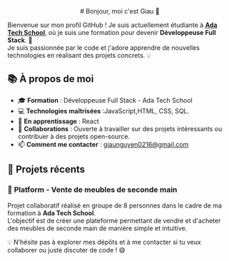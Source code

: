 <div align="center">
  # Bonjour, moi c'est Giau 👋
</div>

Bienvenue sur mon profil GitHub ! Je suis actuellement étudiante à [**Ada Tech School**](https://adatechschool.fr/), où je suis une formation pour devenir **Développeuse Full Stack**. 🚀  
Je suis passionnée par le code et j'adore apprendre de nouvelles technologies en réalisant des projets concrets. 💡  

## 📚 À propos de moi  
- 🎓 **Formation** : Développeuse Full Stack - Ada Tech School  
- 💻 **Technologies maîtrisées** :JavaScript,HTML, CSS, SQL.
- 🌱 **En apprentissage** :  React
- 🤝 **Collaborations** : Ouverte à travailler sur des projets intéressants ou contribuer à des projets open-source.  
- 📫 **Comment me contacter** : giaunguyen0216@gmail.com

 ## 💼 Projets récents  
### 🛒 **Platform - Vente de meubles de seconde main**  
Projet collaboratif réalisé en groupe de 8 personnes dans le cadre de ma formation à **Ada Tech School**.  
L'objectif est de créer une plateforme permettant de vendre et d'acheter des meubles de seconde main de manière simple et intuitive.

💡 N’hésite pas à explorer mes dépôts et à me contacter si tu veux collaborer ou juste discuter de code ! 😄

